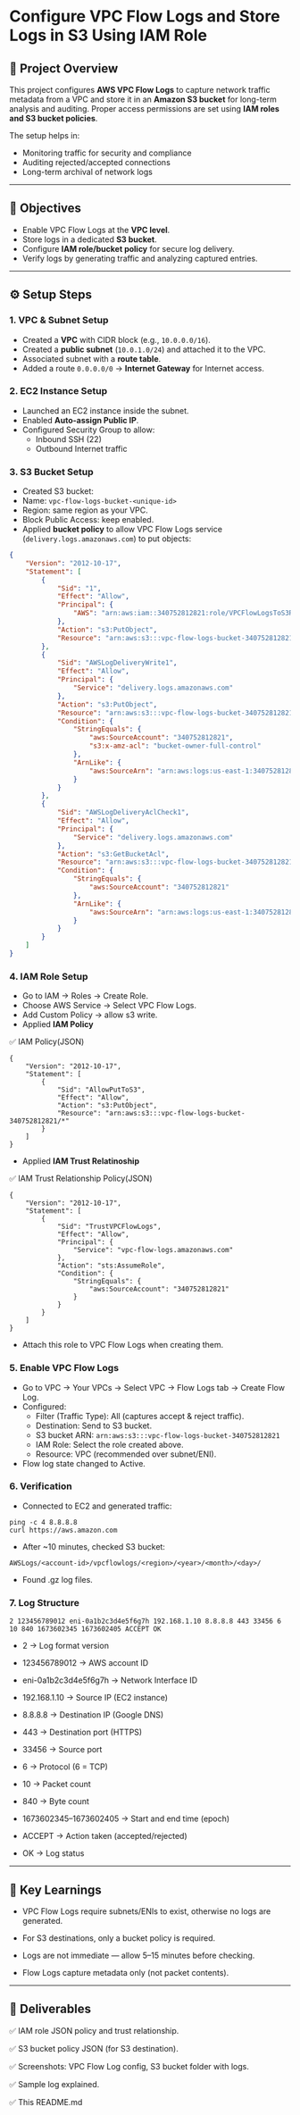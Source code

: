 # Configure VPC Flow Logs and Store Logs in S3 Using IAM Role

## 📌 Project Overview
This project configures **AWS VPC Flow Logs** to capture network traffic metadata from a VPC and store it in an **Amazon S3 bucket** for long-term analysis and auditing. Proper access permissions are set using **IAM roles and S3 bucket policies**.  

The setup helps in:
- Monitoring traffic for security and compliance
- Auditing rejected/accepted connections
- Long-term archival of network logs

---

## 🎯 Objectives
- Enable VPC Flow Logs at the **VPC level**.
- Store logs in a dedicated **S3 bucket**.
- Configure **IAM role/bucket policy** for secure log delivery.
- Verify logs by generating traffic and analyzing captured entries.

---

## ⚙️ Setup Steps

### 1. **VPC & Subnet Setup**
- Created a **VPC** with CIDR block (e.g., `10.0.0.0/16`).
- Created a **public subnet** (`10.0.1.0/24`) and attached it to the VPC.
- Associated subnet with a **route table**.
- Added a route `0.0.0.0/0` → **Internet Gateway** for Internet access.

### 2. **EC2 Instance Setup**
- Launched an EC2 instance inside the subnet.
- Enabled **Auto-assign Public IP**.
- Configured Security Group to allow:
  - Inbound SSH (22)
  - Outbound Internet traffic

### 3. **S3 Bucket Setup**
- Created S3 bucket:  
- Name: `vpc-flow-logs-bucket-<unique-id>`
- Region: same region as your VPC.
- Block Public Access: keep enabled.
- Applied **bucket policy** to allow VPC Flow Logs service (`delivery.logs.amazonaws.com`) to put objects:

```json
{
	"Version": "2012-10-17",
	"Statement": [
		{
			"Sid": "1",
			"Effect": "Allow",
			"Principal": {
				"AWS": "arn:aws:iam::340752812821:role/VPCFlowLogsToS3Role"
			},
			"Action": "s3:PutObject",
			"Resource": "arn:aws:s3:::vpc-flow-logs-bucket-340752812821/*"
		},
		{
			"Sid": "AWSLogDeliveryWrite1",
			"Effect": "Allow",
			"Principal": {
				"Service": "delivery.logs.amazonaws.com"
			},
			"Action": "s3:PutObject",
			"Resource": "arn:aws:s3:::vpc-flow-logs-bucket-340752812821/AWSLogs/340752812821/*",
			"Condition": {
				"StringEquals": {
					"aws:SourceAccount": "340752812821",
					"s3:x-amz-acl": "bucket-owner-full-control"
				},
				"ArnLike": {
					"aws:SourceArn": "arn:aws:logs:us-east-1:340752812821:*"
				}
			}
		},
		{
			"Sid": "AWSLogDeliveryAclCheck1",
			"Effect": "Allow",
			"Principal": {
				"Service": "delivery.logs.amazonaws.com"
			},
			"Action": "s3:GetBucketAcl",
			"Resource": "arn:aws:s3:::vpc-flow-logs-bucket-340752812821",
			"Condition": {
				"StringEquals": {
					"aws:SourceAccount": "340752812821"
				},
				"ArnLike": {
					"aws:SourceArn": "arn:aws:logs:us-east-1:340752812821:*"
				}
			}
		}
	]
}
```

### 4. IAM Role Setup

- Go to IAM → Roles → Create Role.
- Choose AWS Service → Select VPC Flow Logs.
- Add Custom Policy → allow s3 write.
- Applied **IAM Policy**

✅ IAM Policy(JSON)

```
{
    "Version": "2012-10-17",
    "Statement": [
        {
            "Sid": "AllowPutToS3",
            "Effect": "Allow",
            "Action": "s3:PutObject",
            "Resource": "arn:aws:s3:::vpc-flow-logs-bucket-340752812821/*"
        }
    ]
}
```

- Applied **IAM Trust Relatinoship**

✅ IAM Trust Relationship Policy(JSON)

```
{
	"Version": "2012-10-17",
	"Statement": [
		{
			"Sid": "TrustVPCFlowLogs",
			"Effect": "Allow",
			"Principal": {
				"Service": "vpc-flow-logs.amazonaws.com"
			},
			"Action": "sts:AssumeRole",
			"Condition": {
				"StringEquals": {
					"aws:SourceAccount": "340752812821"
				}
			}
		}
	]
}
```

- Attach this role to VPC Flow Logs when creating them.

### 5. Enable VPC Flow Logs

- Go to VPC → Your VPCs → Select VPC → Flow Logs tab → Create Flow Log.
- Configured:
  - Filter (Traffic Type): All (captures accept & reject traffic).
  - Destination: Send to S3 bucket.
  - S3 bucket ARN: `arn:aws:s3:::vpc-flow-logs-bucket-340752812821`
  - IAM Role: Select the role created above.
  - Resource: VPC (recommended over subnet/ENI).
- Flow log state changed to Active.

### 6. Verification

- Connected to EC2 and generated traffic:
```
ping -c 4 8.8.8.8
curl https://aws.amazon.com
```
- After ~10 minutes, checked S3 bucket:
```
AWSLogs/<account-id>/vpcflowlogs/<region>/<year>/<month>/<day>/
```
- Found .gz log files.

### 7. Log Structure

```
2 123456789012 eni-0a1b2c3d4e5f6g7h 192.168.1.10 8.8.8.8 443 33456 6 10 840 1673602345 1673602405 ACCEPT OK
```

- 2 → Log format version

- 123456789012 → AWS account ID

- eni-0a1b2c3d4e5f6g7h → Network Interface ID

- 192.168.1.10 → Source IP (EC2 instance)

- 8.8.8.8 → Destination IP (Google DNS)

- 443 → Destination port (HTTPS)

- 33456 → Source port

- 6 → Protocol (6 = TCP)

- 10 → Packet count

- 840 → Byte count

- 1673602345–1673602405 → Start and end time (epoch)

- ACCEPT → Action taken (accepted/rejected)

- OK → Log status

---

## 🔑 Key Learnings

- VPC Flow Logs require subnets/ENIs to exist, otherwise no logs are generated.

- For S3 destinations, only a bucket policy is required.

- Logs are not immediate — allow 5–15 minutes before checking.

- Flow Logs capture metadata only (not packet contents).

---

## 📜 Deliverables

✅ IAM role JSON policy and trust relationship.

✅ S3 bucket policy JSON (for S3 destination).

✅ Screenshots: VPC Flow Log config, S3 bucket folder with logs.

✅ Sample log explained.

✅ This README.md
